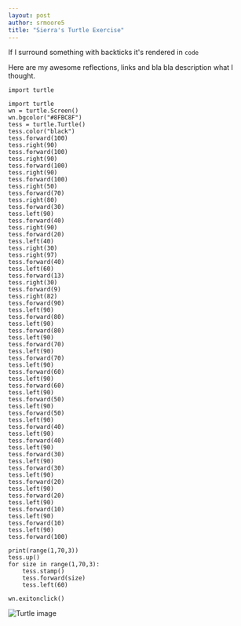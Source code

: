 ```yaml
---
layout: post
author: srmoore5
title: "Sierra's Turtle Exercise"
---
```


If I surround something with backticks it's rendered in `code`

Here are my awesome reflections, links and bla bla description what I thought.

```
import turtle

import turtle
wn = turtle.Screen()
wn.bgcolor("#8FBC8F")
tess = turtle.Turtle()
tess.color("black")
tess.forward(100) 
tess.right(90) 
tess.forward(100) 
tess.right(90) 
tess.forward(100) 
tess.right(90) 
tess.forward(100) 
tess.right(50) 
tess.forward(70)
tess.right(80)
tess.forward(30)
tess.left(90)
tess.forward(40)
tess.right(90)
tess.forward(20)
tess.left(40)
tess.right(30)
tess.right(97)
tess.forward(40)
tess.left(60)
tess.forward(13)
tess.right(30)
tess.forward(9)
tess.right(82)
tess.forward(90) 
tess.left(90)
tess.forward(80)
tess.left(90)
tess.forward(80)
tess.left(90)
tess.forward(70)
tess.left(90)
tess.forward(70)
tess.left(90)
tess.forward(60)
tess.left(90)
tess.forward(60)
tess.left(90)
tess.forward(50)
tess.left(90)
tess.forward(50)
tess.left(90)
tess.forward(40)
tess.left(90)
tess.forward(40)
tess.left(90)
tess.forward(30)
tess.left(90)
tess.forward(30)
tess.left(90)
tess.forward(20)
tess.left(90)
tess.forward(20)
tess.left(90)
tess.forward(10)
tess.left(90)
tess.forward(10)
tess.left(90)
tess.forward(100)

print(range(1,70,3))
tess.up()
for size in range(1,70,3):
    tess.stamp()
    tess.forward(size)
    tess.left(60)

wn.exitonclick()
```

![Turtle image](http://www.flickr.com/photos/114755180@N03/12005564584.png)
